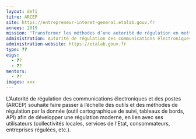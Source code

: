```yaml
---
layout: defi
titre: ARCEP
site: https://entrepreneur-interet-general.etalab.gouv.fr
annees: 2019
mission: "Transformer les méthodes d’une autorité de régulation en mettant la circulation de la donnée au cœur de ses missions"
administration: Autorité de régulation des communications électroniques et des postes   
administration-website: https://etalab.gouv.fr
type: ??
eigs:
  - ??
  - ??
mentors: 
  - ??
images: xxx
---
```


L’Autorité de régulation des communications électroniques et des postes
(ARCEP) souhaite faire passer à l’échelle des outils et des méthodes de 
régulation par la donnée (outil cartographique de suivi, tableaux de 
bords, API) afin de développer une régulation moderne, en lien avec ses
utilisateurs (collectivités locales, services de l’Etat, consommateurs,
entreprises régulées, etc.).
